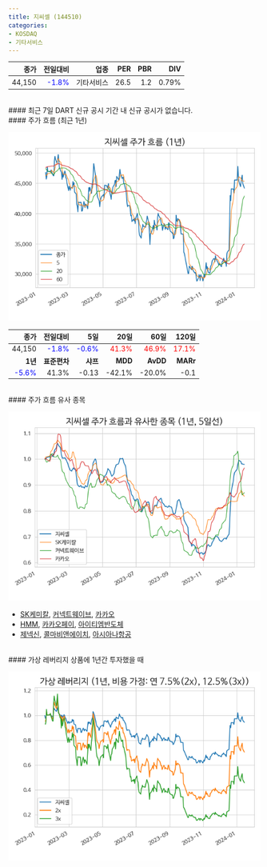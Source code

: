 ```yaml
---
title: 지씨셀 (144510)
categories:
- KOSDAQ
- 기타서비스
---
```


|**종가**|**전일대비**|**업종**|**PER**|**PBR**|**DIV**|
|-------:|-----------:|-------:|------:|------:|------:|
|44,150|<span style="color: blue">-1.8%</span>|기타서비스|26.5|1.2|0.79%|

<!-- more -->

<br>
#### 최근 7일 DART 신규 공시
기간 내 신규 공시가 없습니다.

<br>
#### 주가 흐름 (최근 1년)

![144510](/assets/images/stock/144510.png)

|**종가**|**전일대비**|**5일**|**20일**|**60일**|**120일**|
|---:|-------:|--:|---:|---:|----:|
|44,150|<span style="color: blue">-1.8%</span>|<span style="color: blue">-0.6%</span>|<span style="color: red">41.3%</span>|<span style="color: red">46.9%</span>|<span style="color: red">17.1%</span>|
|**1년**|**표준편차**|**샤프**|**MDD**|**AvDD**|**MARr**|
|<span style="color: blue">-5.6%</span>|41.3%|-0.13|-42.1%|-20.0%|-0.1|

<br>
#### 주가 흐름 유사 종목

![144510](/assets/images/stock/144510_corr.png)

- [SK케미칼](/285130/), [커넥트웨이브](/119860/), [카카오](/035720/)
- [HMM](/011200/), [카카오페이](/377300/), [아이티엠반도체](/084850/)
- [제넥신](/095700/), [콜마비앤에이치](/200130/), [아시아나항공](/020560/)

<br>
#### 가상 레버리지 상품에 1년간 투자했을 때

![144510](/assets/images/stock/144510_2x.png)

[^corr]: 상관계수를 이용하여 분석하였습니다.